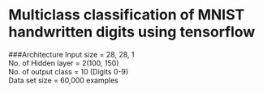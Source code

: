 # Multiclass classification of MNIST handwritten digits using tensorflow

###Architecture
Input size = 28, 28, 1<br/>No. of Hidden layer = 2(100, 150)<br/>No. of output class = 10 (Digits 0-9)<br/>Data set size = 60,000 examples

